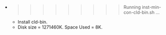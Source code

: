 * >>>>>>>>> Running inst-min-con-cld-bin.sh ...
  * Install cld-bin.
  * Disk size = 1271460K. Space Used = 8K.
